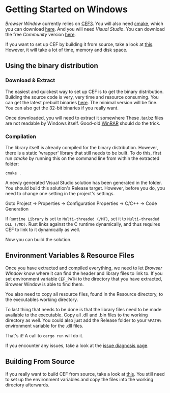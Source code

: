 # Getting Started on Windows

_Browser Window_ currently relies on [CEF3](https://bitbucket.org/chromiumembedded/cef/wiki/Home).
You will also need [cmake](https://cmake.org/), which you can download [here](https://cmake.org/download/).
And you will need _Visual Studio_. You can download the free _Community_ version [here](https://visualstudio.microsoft.com/vs/).

If you want to set up CEF by building it from source, take a look at [this](https://bitbucket.org/chromiumembedded/cef/wiki/MasterBuildQuickStart.md).
However, it will take a lot of time, memory and disk space.

## Using the binary distribution

### Download & Extract

The easiest and quickest way to set up CEF is to get the binary distribution.
Building the source code is very, very time and resource consuming.
You can get the latest prebuilt binaries [here](http://opensource.spotify.com/cefbuilds/index.html#windows64).
The minimal version will be fine.
You can also get the 32-bit binaries if you really want.

Once downloaded, you will need to extract it somewhere
These .tar.bz files are not readable by Windows itself.
Good-old [WinRAR](https://www.rarlab.com/download.htm) should do the trick.

### Compilation

The library itself is already compiled for the binary distribution. However, there is a static 'wrapper' library that still needs to be built.
To do this, first run _cmake_ by running this on the command line from within the extracted folder:
```
cmake .
```

A newly generated Visual Studio solution has been generated in the folder.
You should build this solution's Release target.
However, before you do, you need to change one setting in the project's settings.

Goto Project -> Properties -> Configuration Properties -> C/C++ -> Code Generation

If `Runtime Library` is set to `Multi-threaded (/MT)`, set it to `Multi-threaded DLL (/MD)`.
Rust links against the C runtime dynamically, and thus requires CEF to link to it dynamically as well.

Now you can build the solution.

## Environment Variables & Resource Files

Once you have extracted and compiled everything, we need to let _Browser Window_ know where it can find the header and library files to link to.
If you set environment variable `CEF_PATH` to the directory that you have extracted, Browser Window is able to find them.

You also need to copy all resource files, found in the Resource directory, to the executables working directory.

To last thing that needs to be done is that the library files need to be made available to the executable.
Copy all .dll and .bin files to the working directory as well.
You could also just add the Release folder to your `%PATH%` environment variable for the .dll files.

That's it!
A call to `cargo run` will do it.

If you encounter any issues, take a look at the [issue diagnosis page](https://github.com/bamilab/browser-window/blob/master/docs/ISSUE-DIAGNOSIS.md).

## Building From Source

If you really want to build CEF from source, take a look at [this](https://bitbucket.org/chromiumembedded/cef/wiki/BranchesAndBuilding.md#markdown-header-automated-method).
You still need to set up the environment variables and copy the files into the working directory afterwards.
